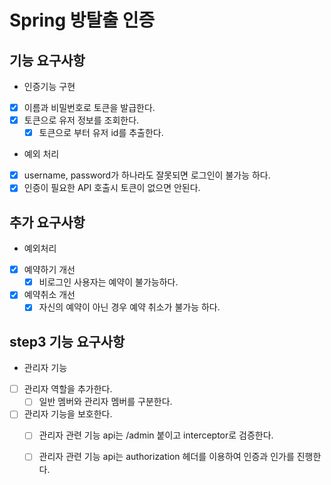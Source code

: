 # Spring 방탈출 인증

## 기능 요구사항
- 인증기능 구현
- [x] 이름과 비밀번호로 토큰을 발급한다.
- [x] 토큰으로 유저 정보를 조회한다.
  - [x] 토큰으로 부터 유저 id를 추출한다.
- 예외 처리
- [x] username, password가 하나라도 잘못되면 로그인이 불가능 하다.
- [x] 인증이 필요한 API 호출시 토큰이 없으면 안된다.

## 추가 요구사항
- 예외처리
- [x] 예약하기 개선
  - [x] 비로그인 사용자는 예약이 불가능하다.
- [x] 예약취소 개선
  - [x] 자신의 예약이 아닌 경우 예약 취소가 불가능 하다.

## step3 기능 요구사항
- 관리자 기능
- [ ] 관리자 역할을 추가한다.
  - [ ] 일반 멤버와 관리자 멤버를 구분한다.
- [ ] 관리자 기능을 보호한다.
  - [ ] 관리자 관련 기능 api는 /admin 붙이고 interceptor로 검증한다.
  - [ ] 관리자 관련 기능 api는 authorization 헤더를 이용하여 인증과 인가를 진행한다.

